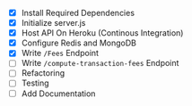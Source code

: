 - [x] Install Required Dependencies
- [x] Initialize server.js
- [x] Host API On Heroku (Continous Integration)
- [x] Configure Redis and MongoDB
- [x] Write ```/Fees``` Endpoint
- [ ] Write ```/compute-transaction-fees``` Endpoint
- [ ] Refactoring
- [ ] Testing
- [ ] Add Documentation